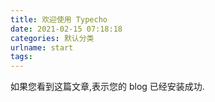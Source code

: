 ```yaml
---
title: 欢迎使用 Typecho
date: 2021-02-15 07:18:18
categories: 默认分类
urlname: start
tags:
---
```

<!--markdown-->如果您看到这篇文章,表示您的 blog 已经安装成功.